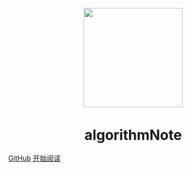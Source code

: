 <p align="center">
<img src="https://static.leetcode-cn.com/cn-mono-assets/production/assets/logo-dark-cn.c42314a8.svg" width="200" height="200"/>
</p>
<h1 align="center">algorithmNote</h1>

[GitHub](https://github.com/IsMrChen/algorithmNote)
[开始阅读](README)